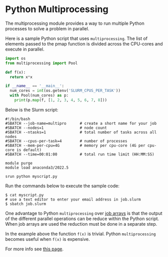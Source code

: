 # Python Multiprocessing

The multiprocessing module provides a way to run multiple Python processes to solve a problem in parallel.

Here is a sample Python script that uses `multiprocessing`. The list of elements passed to the pmap function is divided across the CPU-cores and execute  in parallel.

```python
import os
from multiprocessing import Pool

def f(x):
  return x*x

if __name__ == '__main__':
  num_cores = int(os.getenv('SLURM_CPUS_PER_TASK'))
  with Pool(num_cores) as p:
    print(p.map(f, [1, 2, 3, 4, 5, 6, 7, 8]))
```

Below is the Slurm script:

```
#!/bin/bash
#SBATCH --job-name=multipro      # create a short name for your job
#SBATCH --nodes=1                # node count
#SBATCH --ntasks=1               # total number of tasks across all nodes
#SBATCH --cpus-per-task=4        # number of processes
#SBATCH --mem-per-cpu=4G         # memory per cpu-core (4G per cpu-core is default)
#SBATCH --time=00:01:00          # total run time limit (HH:MM:SS)

module purge
module load anaconda3/2022.5

srun python myscript.py
```

Run the commands below to execute the sample code:

```
$ cat myscript.py
# use a text editor to enter your email address in job.slurm
$ sbatch job.slurm
```

One advantage to Python `multiprocessing` over [job arrays](https://researchcomputing.princeton.edu/support/knowledge-base/slurm#arrays) is that the output of the different parallel operations can be reduce within the Python script. When job arrays are used the reduction must be done in a separate step.

In the example above the function `f(x)` is trivial. Python `multiprocessing` becomes useful when `f(x)` is expensive.

For more info see [this page](https://researchcomputing.princeton.edu/support/knowledge-base/python#multiprocessing).
